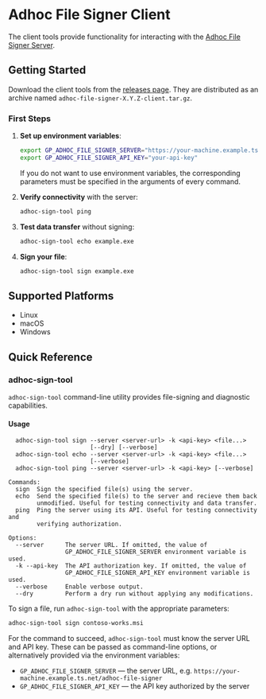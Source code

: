 # Adhoc File Signer Client

The client tools provide functionality for interacting with the [Adhoc File Signer Server](https://github.com/gapotchenko/adhoc-file-signer/tree/main/source/server).

## Getting Started

Download the client tools from the [releases page](https://github.com/gapotchenko/adhoc-file-signer/releases).
They are distributed as an archive named `adhoc-file-signer-X.Y.Z-client.tar.gz`.

### First Steps

1. **Set up environment variables**:

   ```sh
   export GP_ADHOC_FILE_SIGNER_SERVER="https://your-machine.example.ts.net/adhoc-file-signer"
   export GP_ADHOC_FILE_SIGNER_API_KEY="your-api-key"
   ```
  
   If you do not want to use environment variables, the corresponding parameters must be specified in the arguments of every command.

2. **Verify connectivity** with the server:

   ```sh
   adhoc-sign-tool ping
   ```

3. **Test data transfer** without signing:

   ```sh
   adhoc-sign-tool echo example.exe
   ```

4. **Sign your file**:

   ```sh
   adhoc-sign-tool sign example.exe
   ```

## Supported Platforms

- Linux
- macOS
- Windows

## Quick Reference

### adhoc-sign-tool

`adhoc-sign-tool` command-line utility provides file-signing and diagnostic capabilities.

#### Usage
```
  adhoc-sign-tool sign --server <server-url> -k <api-key> <file...>
                       [--dry] [--verbose]
  adhoc-sign-tool echo --server <server-url> -k <api-key> <file...>
                       [--verbose]
  adhoc-sign-tool ping --server <server-url> -k <api-key> [--verbose]

Commands:
  sign  Sign the specified file(s) using the server.
  echo  Send the specified file(s) to the server and recieve them back
        unmodified. Useful for testing connectivity and data transfer.
  ping  Ping the server using its API. Useful for testing connectivity and
        verifying authorization.

Options:
  --server      The server URL. If omitted, the value of
                GP_ADHOC_FILE_SIGNER_SERVER environment variable is used.
  -k --api-key  The API authorization key. If omitted, the value of
                GP_ADHOC_FILE_SIGNER_API_KEY environment variable is used.
  --verbose     Enable verbose output.
  --dry         Perform a dry run without applying any modifications.
```

To sign a file, run `adhoc-sign-tool` with the appropriate parameters:

```sh
adhoc-sign-tool sign contoso-works.msi
```

For the command to succeed, `adhoc-sign-tool` must know the server URL and API key.
These can be passed as command-line options, or alternatively provided via the environment variables:

- `GP_ADHOC_FILE_SIGNER_SERVER` — the server URL, e.g. `https://your-machine.example.ts.net/adhoc-file-signer`
- `GP_ADHOC_FILE_SIGNER_API_KEY` — the API key authorized by the server

